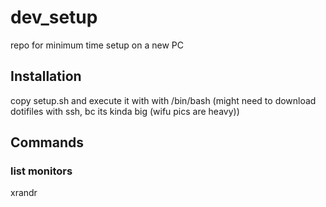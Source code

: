 # dev_setup
repo for minimum time setup on a new PC

## Installation
copy setup.sh and execute it with with /bin/bash
(might need to download dotifiles with ssh, bc its kinda big (wifu pics are heavy))
## Commands
### list monitors
xrandr
